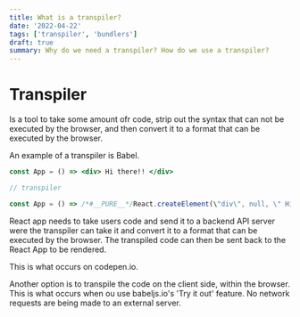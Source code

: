 ```yaml
---
title: What is a transpiler?
date: '2022-04-22'
tags: ['transpiler', 'bundlers']
draft: true
summary: Why do we need a transpiler? How do we use a transpiler?
---
```


# Transpiler

Is a tool to take some amount ofr code, strip out the syntax that can not be executed by the browser, and then convert it to a format that can be executed by the browser.

An example of a transpiler is Babel.

```jsx
const App = () => <div> Hi there!! </div>

// transpiler 

const App = () => /*#__PURE__*/React.createElement(\"div\", null, \" Hi there!! \");
```

React app needs to take users code and send it to a backend API server were the transpiler can take it and convert it to a format that can be executed by the browser. The transpiled code can then be sent back to the React App to be rendered.

This is what occurs on codepen.io.

Another option is to transpile the code on the client side, within the browser. This is what occurs when ou use babeljs.io's 'Try it out' feature. No network requests are being made to an external server.

